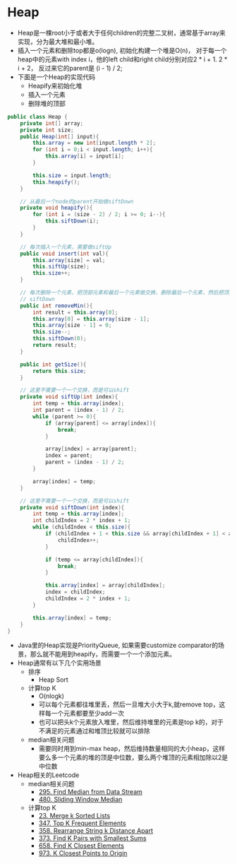 # Heap

* Heap是一棵root小于或者大于任何children的完整二叉树，通常基于array来实现，分为最大堆和最小堆。
* 插入一个元素和删除top都是o(logn), 初始化构建一个堆是O(n)， 对于每一个heap中的元素with index i，他的left child和right child分别对应2 \* i + 1. 2 \* i + 2， 反过来它的parent是 (i - 1) / 2;
* 下面是一个Heap的实现代码
  * Heapify来初始化堆
  * 插入一个元素
  * 删除堆的顶部

```java
public class Heap {
    private int[] array;
    private int size;
    public Heap(int[] input){
        this.array = new int[input.length * 2];
        for (int i = 0;i < input.length; i++){
            this.array[i] = input[i];
        }

        this.size = input.length;
        this.heapify();
    }

    // 从最后一个node的parent开始做siftDown
    private void heapify(){
        for (int i = (size - 2) / 2; i >= 0; i--){
            this.siftDown(i);
        }
    }

    // 每次插入一个元素，需要做siftUp
    public void insert(int val){
        this.array[size] = val;
        this.siftUp(size);
        this.size++;
    }

    // 每次删除一个元素，把顶部元素和最后一个元素做交换，删除最后一个元素，然后把顶部元素做
    // siftDown
    public int removeMin(){
        int result = this.array[0];
        this.array[0] = this.array[size - 1];
        this.array[size - 1] = 0;
        this.size--;
        this.siftDown(0);
        return result;
    }

    public int getSize(){
        return this.size;
    }

    // 这里不需要一个一个交换，而是可以shift
    private void siftUp(int index){
        int temp = this.array[index];
        int parent = (index - 1) / 2;
        while (parent >= 0){
            if (array[parent] <= array[index]){
                break;
            }

            array[index] = array[parent];
            index = parent;
            parent = (index - 1) / 2;
        }

        array[index] = temp;
    }

    // 这里不需要一个一个交换，而是可以shift
    private void siftDown(int index){
        int temp = this.array[index];
        int childIndex = 2 * index + 1;
        while (childIndex < this.size){
            if (childIndex + 1 < this.size && array[childIndex + 1] < array[childIndex]){
                childIndex++;
            }

            if (temp <= array[childIndex]){
                break;
            }

            this.array[index] = array[childIndex];
            index = childIndex;
            childIndex = 2 * index + 1;
        }

        this.array[index] = temp;
    }
}
```

* Java里的Heap实现是PriorityQueue, 如果需要customize comparator的场景，那么就不能用到heapify，而需要一个一个添加元素。
* Heap通常有以下几个实用场景
  * 排序
    * Heap Sort
  * 计算top K
    * O(nlogk)
    * 可以每个元素都往堆里丢，然后一旦堆大小大于k,就remove top，这样每一个元素都要至少add一次
    * 也可以把头k个元素放入堆里，然后维持堆里的元素是top k的，对于不满足的元素通过和堆顶比较就可以排除
  * median相关问题
    * 需要同时用到min-max heap，然后维持数量相同的大小heap，这样要么多一个元素的堆的顶是中位数，要么两个堆顶的元素相加除以2是中位数
* Heap相关的Leetcode
  * median相关问题
    * [295. Find Median from Data Stream](https://leetcode.com/problems/find-median-from-data-stream)
    * [480. Sliding Window Median](https://leetcode.com/problems/sliding-window-median)
  * 计算top K
    * [23. Merge k Sorted Lists](https://leetcode.com/problems/merge-k-sorted-lists)
    * [347. Top K Frequent Elements](https://leetcode.com/problems/top-k-frequent-elements)
    * [358. Rearrange String k Distance Apart](https://leetcode.com/problems/rearrange-string-k-distance-apart)
    * [373. Find K Pairs with Smallest Sums](https://leetcode.com/problems/find-k-pairs-with-smallest-sums)
    * [658. Find K Closest Elements](https://leetcode.com/problems/find-k-closest-elements)
    * [973. K Closest Points to Origin](https://leetcode.com/problems/k-closest-points-to-origin)
